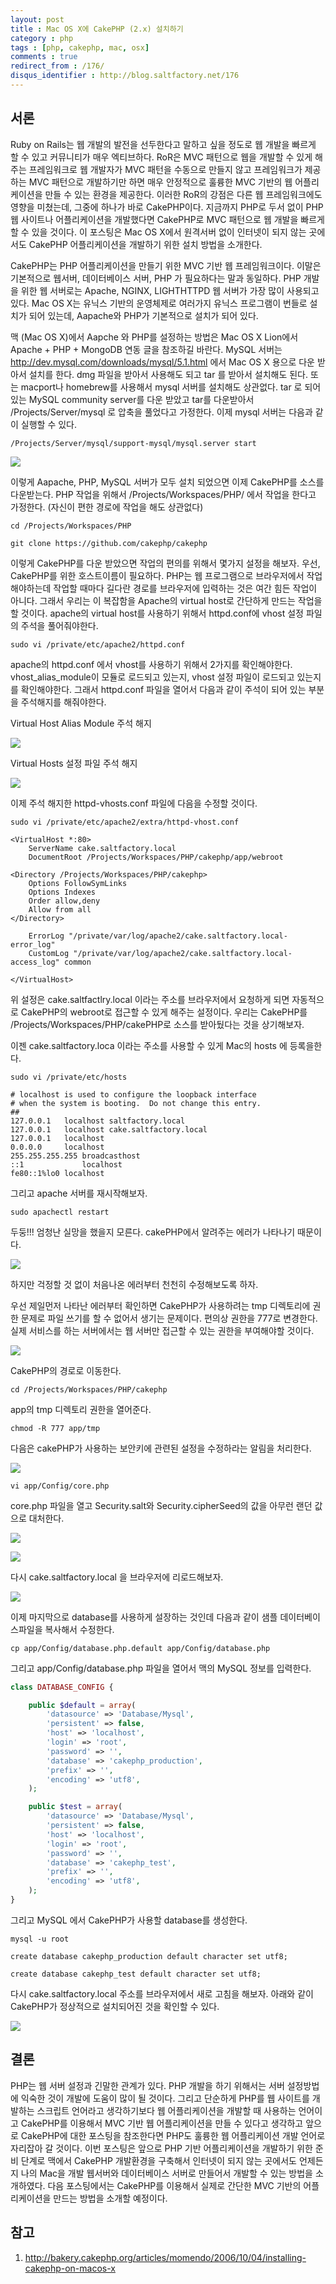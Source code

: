 ```yaml
---
layout: post
title : Mac OS X에 CakePHP (2.x) 설치하기
category : php
tags : [php, cakephp, mac, osx]
comments : true
redirect_from : /176/
disqus_identifier : http://blog.saltfactory.net/176
---
```


## 서론

Ruby on Rails는 웹 개발의 발전을 선두한다고 말하고 싶을 정도로 웹 개발을 빠르게 할 수 있고 커뮤니티가 매우 엑티브하다. RoR은 MVC 패턴으로 웹을 개발할 수 있게 해주는 프레임워크로 웹 개발자가 MVC 패턴을 수동으로 만들지 않고 프레임워크가 제공하는 MVC 패턴으로 개발하기만 하면 매우 안정적으로 훌륭한 MVC 기반의 웹 어플리케이션을 만들 수 있는 환경을 제공한다. 이러한 RoR의 강점은 다른 웹 프레임워크에도 영향을 미쳤는데, 그중에 하나가 바로 CakePHP이다. 지금까지 PHP로 두서 없이 PHP 웹 사이트나 어플리케이션을 개발했다면 CakePHP로 MVC 패턴으로 웹 개발을 빠르게 할 수 있을 것이다. 이 포스팅은 Mac OS X에서 원격서버 없이 인터넷이 되지 않는 곳에서도 CakePHP 어플리케이션을 개발하기 위한 설치 방법을 소개한다.
<!--more-->

CakePHP는 PHP 어플리케이션을 만들기 위한 MVC 기반 웹 프레임워크이다. 이말은 기본적으로 웹서버, 데이터베이스 서버, PHP 가 필요하다는 말과 동일하다. PHP 개발을 위한 웹 서버로는 Apache, NGINX, LIGHTHTTPD 웹 서버가 가장 많이 사용되고 있다. Mac OS X는 유닉스 기반의 운영체제로 여러가지 유닉스 프로그램이 번들로 설치가 되어 있는데, Aapache와 PHP가 기본적으로 설치가 되어 있다.

맥 (Mac OS X)에서 Aapche 와 PHP를 설정하는 방법은 Mac OS X Lion에서 Apache + PHP + MongoDB 연동 글을 참조하길 바란다. MySQL 서버는 http://dev.mysql.com/downloads/mysql/5.1.html 에서 Mac OS X 용으로 다운 받아서 설치를 한다. dmg 파일을 받아서 사용해도 되고 tar 를 받아서 설치해도 된다. 또는 macport나 homebrew를 사용해서 mysql 서버를 설치해도 상관없다. tar 로 되어 있는 MySQL community server를 다운 받았고 tar를 다운받아서 /Projects/Server/mysql 로 압축을 풀었다고 가정한다. 이제 mysql  서버는 다음과 같이 실행할 수 있다.

```
/Projects/Server/mysql/support-mysql/mysql.server start
```

![](http://asset.blog.hibrainapps.net/saltfactory/images/f06c9fbb-2be3-44a2-8d53-74868697a55f)

이렇게 Aapache, PHP, MySQL  서버가 모두 설치 되었으면 이제 CakePHP를 소스를 다운받는다. PHP 작업을 위해서 /Projects/Workspaces/PHP/ 에서 작업을 한다고 가정한다. (자신이 편한 경로에 작업을 해도 상관없다)

```
cd /Projects/Workspaces/PHP
```
```
git clone https://github.com/cakephp/cakephp
```

이렇게 CakePHP를 다운 받았으면 작업의 편의를 위해서 몇가지 설정을 해보자. 우선, CakePHP를 위한 호스트이름이 필요하다. PHP는 웹 프로그램으로 브라우저에서 작업해야하는데 작업할 때마다 길다란 경로를 브라우저에 입력하는 것은 여간 힘든 작업이 아니다. 그래서 우리는 이 복잡함을 Apache의 virtual host로 간단하게 만드는 작업을 할 것이다. apache의 virtual host를 사용하기 위해서 httpd.conf에 vhost 설정 파일의 주석을 풀어줘야한다.

```
sudo vi /private/etc/apache2/httpd.conf
```


apache의 httpd.conf 에서 vhost를 사용하기 위해서 2가지를 확인해야한다. vhost_alias_module이 모듈로 로드되고 있는지, vhost 설정 파일이 로드되고 있는지를 확인해야한다. 그래서 httpd.conf 파일을 열어서 다음과 같이 주석이 되어 있는 부분을 주석해지를 해줘야한다.

Virtual Host Alias Module 주석 해지

![](http://asset.blog.hibrainapps.net/saltfactory/images/8b65bb76-d99a-4ad5-8eb9-f70a62a7f120)

Virtual Hosts 설정 파일 주석 해지

![](http://asset.blog.hibrainapps.net/saltfactory/images/8380a748-d052-4ef1-a50f-3f070f67c6f8)

이제 주석 해지한 httpd-vhosts.conf 파일에 다음을 수정할 것이다.

```
sudo vi /private/etc/apache2/extra/httpd-vhost.conf
```

```
<VirtualHost *:80>
    ServerName cake.saltfactory.local
    DocumentRoot /Projects/Workspaces/PHP/cakephp/app/webroot

<Directory /Projects/Workspaces/PHP/cakephp>
    Options FollowSymLinks
    Options Indexes
    Order allow,deny
    Allow from all
</Directory>

    ErrorLog "/private/var/log/apache2/cake.saltfactory.local-error_log"
    CustomLog "/private/var/log/apache2/cake.saltfactory.local-access_log" common

</VirtualHost>
```

위 설정은 cake.saltfactlry.local 이라는 주소를 브라우저에서 요청하게 되면 자동적으로 CakePHP의 webroot로 접근할 수 있게 해주는 설정이다.
우리는 CakePHP를 /Projects/Workspaces/PHP/cakePHP로 소스를 받아뒀다는 것을 상기해보자.

이젠 cake.saltfactory.loca 이라는 주소를 사용할 수 있게 Mac의 hosts 에 등록을한다.

```
sudo vi /private/etc/hosts
```

```
# localhost is used to configure the loopback interface
# when the system is booting.  Do not change this entry.
##
127.0.0.1   localhost saltfactory.local
127.0.0.1   localhost cake.saltfactory.local
127.0.0.1   localhost
0.0.0.0     localhost
255.255.255.255 broadcasthost
::1             localhost
fe80::1%lo0 localhost
```

그리고 apache 서버를 재시작해보자.

```
sudo apachectl restart
```

두둥!!! 엄청난 실망을 했을지 모른다. cakePHP에서 알려주는 에러가 나타나기 때문이다.

![](http://asset.blog.hibrainapps.net/saltfactory/images/c1a5e9cb-930b-4177-82f6-6d7b0e00ae5a)

하지만 걱정할 것 없이 처음나온 에러부터 천천히 수정해보도록 하자.

우선 제일먼저 나타난 에러부터 확인하면 CakePHP가 사용하려는 tmp 디렉토리에 권한 문제로 파일 쓰기를 할 수 없어서 생기는 문제이다. 편의상 권한을 777로 변경한다. 실제 서비스를 하는 서버에서는 웹 서버만 접근할 수 있는 권한을 부여해야할 것이다.

![](http://asset.blog.hibrainapps.net/saltfactory/images/27120bd3-0086-4d06-a7bf-cf6b6bcd1309)

CakePHP의 경로로 이동한다.

```
cd /Projects/Workspaces/PHP/cakephp
```

app의 tmp 디렉토리 권한을 열어준다.

```
chmod -R 777 app/tmp
```

다음은 cakePHP가 사용하는 보안키에 관련된 설정을 수정하라는 알림을 처리한다.

![](http://asset.blog.hibrainapps.net/saltfactory/images/545bbe2d-d2ef-4409-bfc0-ab53d5342efc)

```
vi app/Config/core.php
```

core.php 파일을 열고 Security.salt와 Security.cipherSeed의 값을 아무런 랜던 값으로 대처한다.

![](http://asset.blog.hibrainapps.net/saltfactory/images/64b36c1f-6f8a-4ff1-822e-500a0dfddb26)

![](http://asset.blog.hibrainapps.net/saltfactory/images/8e5c6224-469a-42bf-8738-5df2f28e1f75)

다시 cake.saltfactory.local 을 브라우저에 리로드해보자.

![](http://asset.blog.hibrainapps.net/saltfactory/images/24d10c7c-de32-4cf8-887d-3f6eecd12634)

이제 마지막으로 database를 사용하게 설장하는 것인데 다음과 같이 샘플 데이터베이스파일을 복사해서 수정한다.

```
cp app/Config/database.php.default app/Config/database.php
```

그리고 app/Config/database.php  파일을 열어서 맥의 MySQL 정보를 입력한다.

```php
class DATABASE_CONFIG {

    public $default = array(
        'datasource' => 'Database/Mysql',
        'persistent' => false,
        'host' => 'localhost',
        'login' => 'root',
        'password' => '',
        'database' => 'cakephp_production',
        'prefix' => '',
        'encoding' => 'utf8',
    );

    public $test = array(
        'datasource' => 'Database/Mysql',
        'persistent' => false,
        'host' => 'localhost',
        'login' => 'root',
        'password' => '',
        'database' => 'cakephp_test',
        'prefix' => '',
        'encoding' => 'utf8',
    );
}
```

그리고 MySQL 에서 CakePHP가 사용할 database를 생성한다.

```
mysql -u root
```
```
create database cakephp_production default character set utf8;
```
```
create database cakephp_test default character set utf8;
```

다시 cake.saltfactory.local 주소를 브라우저에서 새로 고침을 해보자. 아래와 같이 CakePHP가 정상적으로 설치되어진 것을 확인할 수 있다.

![](http://asset.blog.hibrainapps.net/saltfactory/images/10b5c86f-965b-4e60-b09e-bc2c55d38212)

## 결론

PHP는 웹 서버 설정과 긴말한 관계가 있다. PHP 개발을 하기 위해서는 서버 설정방법에 익숙한 것이 개발에 도움이 많이 될 것이다. 그리고 단순하게 PHP를 웹 사이트를 개발하는 스크립트 언어라고 생각하기보다 웹 어플리케이션을 개발할 때 사용하는 언어이고 CakePHP를 이용해서 MVC 기반 웹 어플리케이션을 만들 수 있다고 생각하고 앞으로 CakePHP에 대한 포스팅을 참조한다면 PHP도 훌륭한 웹 어플리케이션 개발 언어로 자리잡아 갈 것이다. 이번 포스팅은 앞으로 PHP 기반 어플리케이션을 개발하기 위한 준비 단계로 맥에서 CakePHP 개발환경을 구축해서 인터넷이 되지 않는 곳에서도 언제든지 나의 Mac을 개발 웹서버와 데이터베이스 서버로 만들어서 개발할 수 있는 방법을 소개하였다. 다음 포스팅에서는 CakePHP를 이용해서 실제로 간단한 MVC 기반의 어플리케이션을 만드는 방법을 소개할 예정이다.

## 참고
1. http://bakery.cakephp.org/articles/momendo/2006/10/04/installing-cakephp-on-macos-x


